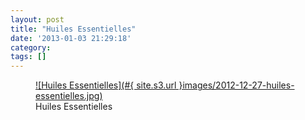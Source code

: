 ```yaml
---
layout: post
title: "Huiles Essentielles"
date: '2013-01-03 21:29:18'
category: 
tags: []
---
```

<figure>
  <a href="#{ site.s3.url }images/2012-12-27-huiles-essentielles.jpg" rel="lightbox" title="Huiles Essentielles">
  ![Huiles Essentielles](#{ site.s3.url }images/2012-12-27-huiles-essentielles.jpg)
  </a>
  <figcaption>Huiles Essentielles</figcaption>
</figure>